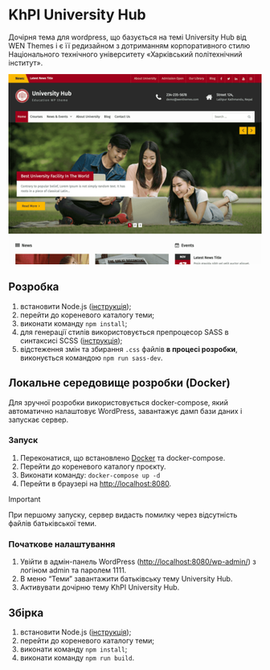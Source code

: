 # KhPI University Hub

Дочірня тема для wordpress, що базується на темі University Hub від WEN Themes і є її редизайном з дотриманням корпоративного стилю Національного технічного університету «Харківський політехнічний інститут».

![theme screenshot](./wp-content/themes/khpi-university-hub/screenshot.png)

## Розробка

1. встановити Node.js ([інструкція](https://nodejs.org/en/download/prebuilt-installer));
2. перейти до кореневого каталогу теми;
3. виконати команду `npm install`;
4. для генерації стилів використовується препроцесор SASS в синтаксисі SCSS ([інструкція](https://sass-lang.com/));
5. відстеження змін та збирання `.css` файлів **в процесі розробки**, виконується командою `npm run sass-dev`.

## Локальне середовище розробки (Docker)

Для зручної розробки використовується docker-compose, який автоматично налаштовує WordPress, завантажує дамп бази даних і запускає сервер.

### Запуск

1. Переконатися, що встановлено [Docker](https://docs.docker.com/get-started/get-docker/) та docker-compose.
2. Перейти до кореневого каталогу проєкту.
3. Виконати команду: `docker-compose up -d`
4. Перейти в браузері на <http://localhost:8080>.

> [!important]
> При першому запуску, сервер видасть помилку через відсутність файлів батьківської теми.

### Початкове налаштування

1. Увійти в адмін-панель WordPress (<http://localhost:8080/wp-admin/>) з логіном admin та паролем 1111.
2. В меню “Теми” завантажити батьківську тему University Hub.
3. Активувати дочірню тему KhPI University Hub.

## Збірка

1. встановити Node.js ([інструкція](https://nodejs.org/en/download/prebuilt-installer));
2. перейти до кореневого каталогу теми;
3. виконати команду `npm install`;
4. виконати команду `npm run build`.

